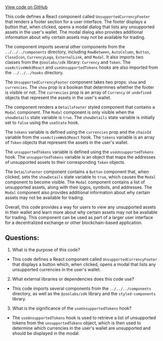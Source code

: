 [View code on GitHub](zoo-labs/zoo/blob/master/core/src/features/exchange-v1/swap/UnsupportedCurrencyFooter.tsx)

This code defines a React component called `UnsupportedCurrencyFooter` that renders a footer section for a user interface. The footer displays a button that, when clicked, opens a modal dialog that lists any unsupported assets in the user's wallet. The modal dialog also provides additional information about why certain assets may not be available for trading.

The component imports several other components from the `../../../components` directory, including `RowBetween`, `AutoColumn`, `Button`, `CloseIcon`, `CurrencyLogo`, `ExternalLink`, and `Modal`. It also imports two classes from the `@zoolabs/zdk` library: `Currency` and `Token`. The `useActiveWeb3React` and `useUnsupportedTokens` hooks are also imported from the `../../../hooks` directory.

The `UnsupportedCurrencyFooter` component takes two props: `show` and `currencies`. The `show` prop is a boolean that determines whether the footer is visible or not. The `currencies` prop is an array of `Currency` or `undefined` objects that represent the assets in the user's wallet.

The component renders a `DetailsFooter` styled component that contains a `Modal` component. The `Modal` component is only visible when the `showDetails` state variable is `true`. The `showDetails` state variable is initially set to `false` using the `useState` hook.

The `tokens` variable is defined using the `currencies` prop and the `chainId` variable from the `useActiveWeb3React` hook. The `tokens` variable is an array of `Token` objects that represent the assets in the user's wallet.

The `unsupportedTokens` variable is defined using the `useUnsupportedTokens` hook. The `unsupportedTokens` variable is an object that maps the addresses of unsupported assets to their corresponding `Token` objects.

The `DetailsFooter` component contains a `Button` component that, when clicked, sets the `showDetails` state variable to `true`, which causes the `Modal` component to become visible. The `Modal` component contains a list of unsupported assets, along with their logos, symbols, and addresses. The `Modal` component also provides additional information about why certain assets may not be available for trading.

Overall, this code provides a way for users to view any unsupported assets in their wallet and learn more about why certain assets may not be available for trading. This component can be used as part of a larger user interface for a decentralized exchange or other blockchain-based application.
## Questions: 
 1. What is the purpose of this code?
- This code defines a React component called `UnsupportedCurrencyFooter` that displays a button which, when clicked, opens a modal that lists any unsupported currencies in the user's wallet.

2. What external libraries or dependencies does this code use?
- This code imports several components from the `../../../components` directory, as well as the `@zoolabs/zdk` library and the `styled-components` library.

3. What is the significance of the `useUnsupportedTokens` hook?
- The `useUnsupportedTokens` hook is used to retrieve a list of unsupported tokens from the `unsupportedTokens` object, which is then used to determine which currencies in the user's wallet are unsupported and should be displayed in the modal.